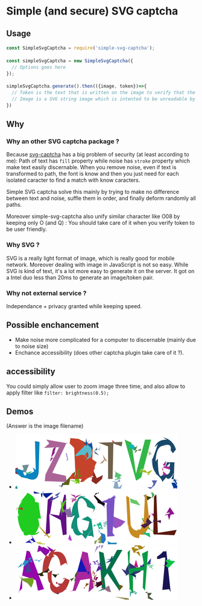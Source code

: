 # Simple (and secure) SVG captcha

## Usage
```JavaScript
const SimpleSvgCaptcha = require('simple-svg-captcha');

const simpleSvgCaptcha = new SimpleSvgCaptcha({
  // Options goes here
});

simpleSvgCaptcha.generate().then(({image, token})=>{
  // Token is the text that is written on the image to verify that the user is an human
  // Image is a SVG string image which is intented to be unreadable by machine
})

```

## Why
### Why an other SVG captcha package ?
Because [svg-captcha](https://www.npmjs.com/package/svg-captcha) has a big problem of security (at least according to me):
Path of text has `fill` property while noise has `stroke` property which make text easily discernable.
When you remove noise, even if text is transformed to path, the font is know and then you just need for each isolated caracter to find a match with know caracters.

Simple SVG captcha solve this mainly by trying to make no difference between text and noise, suffle them in order, and finally deform randomly all paths.

Moreover simple-svg-captcha also unify similar character like O08 by keeping only O (and Q) : You should take care of it when you verify token to be user friendly.

### Why SVG ?
SVG is a really light format of image, which is really good for mobile network. Moreover dealing with image in JavaScript is not so easy. While SVG is kind of text, it's a lot more easy to generate it on the server.
It got on a Intel duo less than 20ms to generate an image/token pair.

### Why not external service ?
Independance + privacy granted while keeping speed.

## Possible enchancement
- Make noise more complicated for a computer to discernable (mainly due to noise size)
- Enchance accessibility (does other captcha plugin take care of it ?).

## accessibility

You could simply allow user to zoom image three time, and also allow to apply filter like `filter: brightness(0.5);`

## Demos

(Answer is the image filename)

- ![Captcha JZDTVG](https://raw.githubusercontent.com/Buom01/simple-svg-captcha/master/JZDTVG.svg)
- ![Captcha OHG1UL](https://raw.githubusercontent.com/Buom01/simple-svg-captcha/master/OHG1UL.svg)
- ![Captcha ACAKH1](https://raw.githubusercontent.com/Buom01/simple-svg-captcha/master/ACAKH1.svg)
